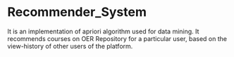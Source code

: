 # Recommender_System
It is an implementation of apriori algorithm used for data mining. It recommends courses on OER Repository for a particular user, based on the view-history of other users of the platform.
